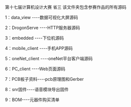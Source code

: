 第十七届计算机设计大赛 省三
该文件夹包含参赛作品的所有源码

1：data_view ----数据可视化大屏源码

2：DrogonServe ----HTTP服务器源码

3：embedded ----下位机源码

4：mobile_client ----手机APP源码

5：oneNet_client  ----oneNet平台客户端源码

6：PC_client  ----Web页面源码

7：PCB板子资料----pcb原理图和Gerber

8：snr固件----语音模块导出固件

9：BOM----元器件购买清单
